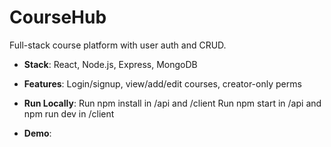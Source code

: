 # CourseHub
Full-stack course platform with user auth and CRUD.
- **Stack**: React, Node.js, Express, MongoDB
- **Features**: Login/signup, view/add/edit courses, creator-only perms
- **Run Locally**:
 Run npm install in /api and /client
 Run npm start in /api and npm run dev in /client

- **Demo**: 
